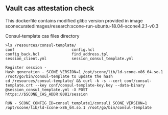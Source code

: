 
## Vault cas attestation check
This dockerfile contains modified glibc version provided in image sconecuratedimages/research:scone-run-ubuntu-18.04-scone4.2.1-v0.3

Consul-template cas files directory
```
>ls /resources/consul-template/
conf                         config.hcl                   config_back.hcl              find_address.tpl             session_client.yml           session_consul_template.yml

Register session -
Hash generation - SCONE_VERSION=1 /opt/scone/lib/ld-scone-x86_64.so.1 /root/go/bin/consul-template to update the hash 
cd /resources/consul-template/ && curl -k -s --cert conf/consul-template.crt --key conf/consul-template-key.key --data-binary @session_consul_template.yml -X POST https://$SCONE_CAS_ADDR:8081/session

RUN - SCONE_CONFIG_ID=consul_template1/consul1 SCONE_VERSION=1 /opt/scone/lib/ld-scone-x86_64.so.1 /root/go/bin/consul-template

```